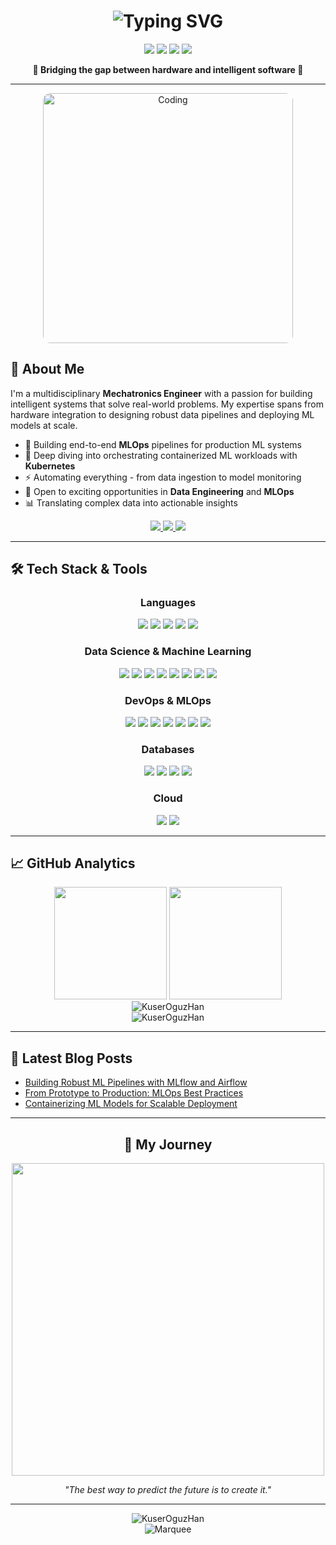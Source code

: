 <h1 align="center">
<img src="https://readme-typing-svg.herokuapp.com?font=Fira+Code&weight=600&size=28&duration=3000&pause=500&color=00F7FF&center=true&vCenter=true&random=false&width=435&lines=Hello+World!+I'm+Han+%F0%9F%91%8B;Data+%26+MLOps+Engineer;Mechatronics+Expert;Tomorrow's+Systems" alt="Typing SVG" />

</h1>

<p align="center">
  <img src="https://img.shields.io/badge/Data_Engineering-%E2%98%85%E2%98%85%E2%98%85%E2%98%85%E2%98%86-brightgreen?style=for-the-badge" />
  <img src="https://img.shields.io/badge/MLOps-%E2%98%85%E2%98%85%E2%98%85%E2%98%85%E2%98%86-blue?style=for-the-badge" />
  <img src="https://img.shields.io/badge/DevOps-%E2%98%85%E2%98%85%E2%98%85%E2%98%86%E2%98%86-orange?style=for-the-badge" />
  <img src="https://img.shields.io/badge/Mechatronics-%E2%98%85%E2%98%85%E2%98%85%E2%98%85%E2%98%85-red?style=for-the-badge" />
</p>

<p align="center">
  <b>🔭 Bridging the gap between hardware and intelligent software 🔭</b>
</p>

---

<div align="center" style="display: flex; justify-content: center; align-items: center;">
  <img src="https://i.pinimg.com/originals/81/17/8b/81178b47a8598f0c81c4799f2cdd4057.gif" alt="Coding" width="400" style="border-radius: 12px;" />
</div>

## 💫 About Me

<p align="left">
I'm a multidisciplinary <b>Mechatronics Engineer</b> with a passion for building intelligent systems that solve real-world problems. My expertise spans from hardware integration to designing robust data pipelines and deploying ML models at scale.
</p>

<ul>
  <li>🔄 Building end-to-end <b>MLOps</b> pipelines for production ML systems</li>
  <li>🌱 Deep diving into orchestrating containerized ML workloads with <b>Kubernetes</b></li>
  <li>⚡ Automating everything - from data ingestion to model monitoring</li>
  <li>💼 Open to exciting opportunities in <b>Data Engineering</b> and <b>MLOps</b></li>
  <li>📊 Translating complex data into actionable insights</li>
</ul>

<p align="center">
  <a href="mailto:hanoguz.mec.eng@gmail.com">
    <img src="https://img.shields.io/badge/Email-D14836?style=for-the-badge&logo=gmail&logoColor=white"/>
  </a>
  <a href="https://www.linkedin.com/in/hannoguz/">
    <img src="https://img.shields.io/badge/LinkedIn-0077B5?style=for-the-badge&logo=linkedin&logoColor=white"/>
  </a>
  <a href="https://www.youtube.com/@oguzhankuser">
    <img src="https://img.shields.io/badge/YouTube-FF0000?style=for-the-badge&logo=youtube&logoColor=white"/>
  </a>
</p>

---

## 🛠️ Tech Stack & Tools

<div align="center">
  <h3>Languages</h3>
  <p>
    <img src="https://img.shields.io/badge/Python-3776AB?style=for-the-badge&logo=python&logoColor=white" />
    <img src="https://img.shields.io/badge/Java-ED8B00?style=for-the-badge&logo=java&logoColor=white" />
    <img src="https://img.shields.io/badge/SQL-4479A1?style=for-the-badge&logo=postgresql&logoColor=white" />
    <img src="https://img.shields.io/badge/Bash-4EAA25?style=for-the-badge&logo=gnu-bash&logoColor=white" />
    <img src="https://img.shields.io/badge/Linux-FCC624?style=for-the-badge&logo=linux&logoColor=black" />
  </p>
  
  <h3>Data Science & Machine Learning</h3>
  <p>
    <img src="https://img.shields.io/badge/pandas-150458?style=for-the-badge&logo=pandas&logoColor=white" />
    <img src="https://img.shields.io/badge/NumPy-013243?style=for-the-badge&logo=numpy&logoColor=white" />
    <img src="https://img.shields.io/badge/SciPy-8CAAE6?style=for-the-badge&logo=scipy&logoColor=white" />
    <img src="https://img.shields.io/badge/scikit_learn-F7931E?style=for-the-badge&logo=scikit-learn&logoColor=white" />
    <img src="https://img.shields.io/badge/TensorFlow-FF6F00?style=for-the-badge&logo=tensorflow&logoColor=white" />
    <img src="https://img.shields.io/badge/PyTorch-EE4C2C?style=for-the-badge&logo=pytorch&logoColor=white" />
    <img src="https://img.shields.io/badge/OpenCV-5C3EE8?style=for-the-badge&logo=opencv&logoColor=white" />
    <img src="https://img.shields.io/badge/Seaborn-3776AB?style=for-the-badge&logo=&logoColor=white" />
  </p>
  
  <h3>DevOps & MLOps</h3>
  <p>
    <img src="https://img.shields.io/badge/Docker-2496ED?style=for-the-badge&logo=docker&logoColor=white" />
    <img src="https://img.shields.io/badge/Kubernetes-326CE5?style=for-the-badge&logo=kubernetes&logoColor=white" />
    <img src="https://img.shields.io/badge/Jenkins-D24939?style=for-the-badge&logo=jenkins&logoColor=white" />
    <img src="https://img.shields.io/badge/GitHub_Actions-2088FF?style=for-the-badge&logo=github-actions&logoColor=white" />
    <img src="https://img.shields.io/badge/MLflow-0194E2?style=for-the-badge&logo=mlflow&logoColor=white" />
    <img src="https://img.shields.io/badge/Airflow-017CEE?style=for-the-badge&logo=apache-airflow&logoColor=white" />
    <img src="https://img.shields.io/badge/Git-F05032?style=for-the-badge&logo=git&logoColor=white" />
  </p>
  
  <h3>Databases</h3>
  <p>
    <img src="https://img.shields.io/badge/PostgreSQL-336791?style=for-the-badge&logo=postgresql&logoColor=white" />
    <img src="https://img.shields.io/badge/Elasticsearch-005571?style=for-the-badge&logo=elasticsearch&logoColor=white" />
    <img src="https://img.shields.io/badge/InfluxDB-22ADF6?style=for-the-badge&logo=influxdb&logoColor=white" />
    <img src="https://img.shields.io/badge/MySQL-4479A1?style=for-the-badge&logo=mysql&logoColor=white" />
  </p>
  
  <h3>Cloud</h3>
  <p>
    <img src="https://img.shields.io/badge/Google_Cloud-4285F4?style=for-the-badge&logo=google-cloud&logoColor=white" />
    <img src="https://img.shields.io/badge/AWS-232F3E?style=for-the-badge&logo=amazon-aws&logoColor=white" />
  </p>
</div>

---

## 📈 GitHub Analytics

<div align="center">
  <img height="180em" src="https://github-readme-stats.vercel.app/api?username=KuserOguzHan&show_icons=true&theme=tokyonight&include_all_commits=true&count_private=true"/>
  <img height="180em" src="https://github-readme-stats.vercel.app/api/top-langs/?username=KuserOguzHan&layout=compact&langs_count=8&theme=tokyonight"/>
</div>

<div align="center">
  <img src="https://github-readme-streak-stats.herokuapp.com/?user=KuserOguzHan&theme=tokyonight" alt="KuserOguzHan" />
</div>

<div align="center">
  <img src="https://github-profile-trophy.vercel.app/?username=KuserOguzHan&theme=tokyonight&no-frame=false&no-bg=false&margin-w=4&row=1" alt="KuserOguzHan" />
</div>

---

## 📝 Latest Blog Posts

<!-- BLOG-POST-LIST:START -->
- [Building Robust ML Pipelines with MLflow and Airflow](https://www.youtube.com/@oguzhankuser)
- [From Prototype to Production: MLOps Best Practices](https://www.youtube.com/@oguzhankuser)
- [Containerizing ML Models for Scalable Deployment](https://www.youtube.com/@oguzhankuser)
<!-- BLOG-POST-LIST:END -->

---

<h2 align="center">🎯 My Journey</h2>

<div align="center">
  <img src="https://cdn.dribbble.com/users/1059583/screenshots/4171367/media/5c8264a20b247115b68e6c2f4c97d5e6.gif" width="500" />
</div>

<p align="center">
  <i>"The best way to predict the future is to create it."</i>
</p>

---

<div align="center">
  <img src="https://komarev.com/ghpvc/?username=KuserOguzHan&label=Profile%20views&color=0e75b6&style=flat" alt="KuserOguzHan" />
</div>

<div align="center">
  <img src="https://raw.githubusercontent.com/BrunnerLivio/brunnerlivio/master/images/marquee.svg" alt="Marquee" />
</div>

<!--
**KuserOguzHan/KuserOguzHan** is a ✨ _special_ ✨ repository because its `README.md` (this file) appears on your GitHub profile.
-->
